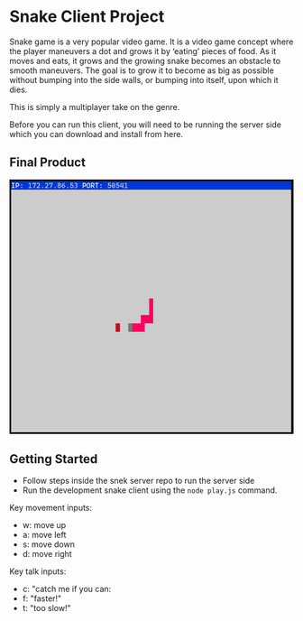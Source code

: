 # Snake Client Project

Snake game is a very popular video game. It is a video game concept where the player maneuvers a dot and grows it by ‘eating’ pieces of food. As it moves and eats, it grows and the growing snake becomes an obstacle to smooth maneuvers. The goal is to grow it to become as big as possible without bumping into the side walls, or bumping into itself, upon which it dies.

This is simply a multiplayer take on the genre.

Before you can run this client, you will need to be running the server side which you can download and install from here.

## Final Product

<picture>
    <img alt="Snake Game" src="/media/snake.PNG">
</picture>

## Getting Started

- Follow steps inside the snek server repo to run the server side
- Run the development snake client using the `node play.js` command.

Key movement inputs:

- w: move up
- a: move left
- s: move down
- d: move right

Key talk inputs:

- c: "catch me if you can:
- f: "faster!"
- t: "too slow!"
